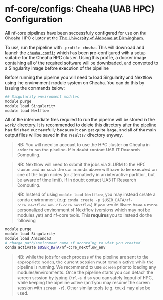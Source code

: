 # nf-core/configs: Cheaha (UAB HPC) Configuration

All nf-core pipelines have been successfully configured for use on the Cheaha HPC cluster at the [The University of Alabama at Birmingham](https://www.uab.edu/home/).

To use, run the pipeline with `-profile cheaha`. This will download and launch the [`cheaha.config`](../conf/cheaha.config) which has been pre-configured with a setup suitable for the Cheaha HPC cluster. Using this profile, a docker image containing all of the required software will be downloaded, and converted to a Singularity image before execution of the pipeline.

Before running the pipeline you will need to load Singularity and Nextflow using the environment module system on Cheaha. You can do this by issuing the commands below:

```bash
## Singularity environment modules
module purge
module load Singularity
module load Nextflow
```

All of the intermediate files required to run the pipeline will be stored in the `work/` directory. It is recommended to delete this directory after the pipeline has finished successfully because it can get quite large, and all of the main output files will be saved in the `results/` directory anyway.

>NB: You will need an account to use the HPC cluster on Cheaha in order to run the pipeline. If in doubt contact UAB IT Research Computing.

>NB: Nextflow will need to submit the jobs via SLURM to the HPC cluster and as such the commands above will have to be executed on one of the login nodes (or alternatively in an interactive partition, but be aware of time limit). If in doubt contact UAB IT Research Computing.

>NB: Instead of using `module load Nextflow`, you may instead create a conda environment (e.g: `conda create -p $USER_DATA/nf-core_nextflow_env nf-core nextflow`) if you would like to have a more personalized environment of Nextflow (versions which may not be modules yet) and nf-core tools. This __requires__ you to instead do the following:

```bash
module purge
module load Singularity
module load Anaconda3
# change path/enviroment name if according to what you created
conda activate $USER_DATA/nf-core_nextflow_env 
```

>NB: while the jobs for each process of the pipeline are sent to the appropriate nodes, the current session must remain active while the pipeline is running. We recommend to use `screen` prior to loading any modules/environments. Once the pipeline starts you can detach the screen session by typing `Ctrl-a d` so you can safely logout of HPC, while keeping the pipeline active (and you may resume the screen session with `screen -r`). Other similar tools (e.g. `tmux`) may also be used.